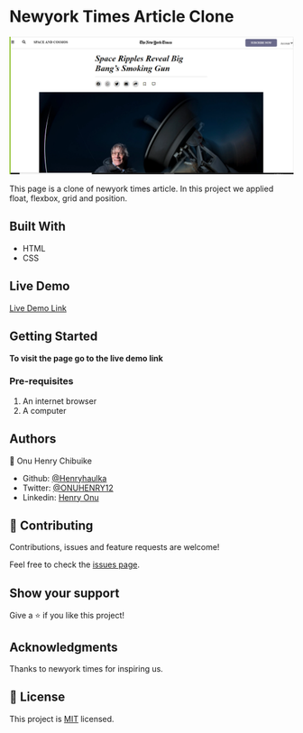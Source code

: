 # Newyork Times Article Clone

![screenshot](img/NY_times.png)


This page is a clone of newyork times article. In this project we applied float,
 flexbox, grid and position.

## Built With

- HTML
- CSS

## Live Demo

[Live Demo Link](https://henryhaulka.github.io/NY-Times/)


## Getting Started

**To visit the page go to the live demo link**

### Pre-requisites

1. An internet browser
2. A computer


## Authors

👤 Onu Henry Chibuike

- Github: [@Henryhaulka](https://github.com/Henryhaulka)
- Twitter: [@ONUHENRY12](https://twitter.com/ONUHENRY12)
- Linkedin: [Henry Onu](https://www.linkedin.com/in/henry-onu-9a15b11b6/)

## 🤝 Contributing

Contributions, issues and feature requests are welcome!

Feel free to check the [issues page](https://github.com/Henryhaulka/NY-Times/issues).

## Show your support

Give a ⭐️ if you like this project!

## Acknowledgments

Thanks to newyork times for inspiring us.

## 📝 License

This project is [MIT](lic.url) licensed.